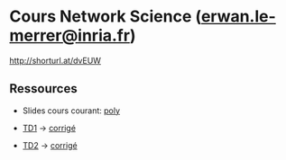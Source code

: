 # Cours Network Science (erwan.le-merrer@inria.fr)

http://shorturl.at/dvEUW

## Ressources
* Slides cours courant: [poly](https://github.com/erwanlemerrer/erwanlemerrer.github.io/blob/master/files/cours/slides-c2.pdf)

* [TD1](https://github.com/erwanlemerrer/erwanlemerrer.github.io/blob/master/files/cours/esir-TD1.md) -> [corrigé](https://github.com/erwanlemerrer/erwanlemerrer.github.io/blob/master/files/cours/esir-TD1-correction.md)
* [TD2](https://github.com/erwanlemerrer/erwanlemerrer.github.io/blob/master/files/cours/esir-TD2.md) -> [corrigé](https://github.com/erwanlemerrer/erwanlemerrer.github.io/blob/master/files/cours/esir-TD2-correction.md)
